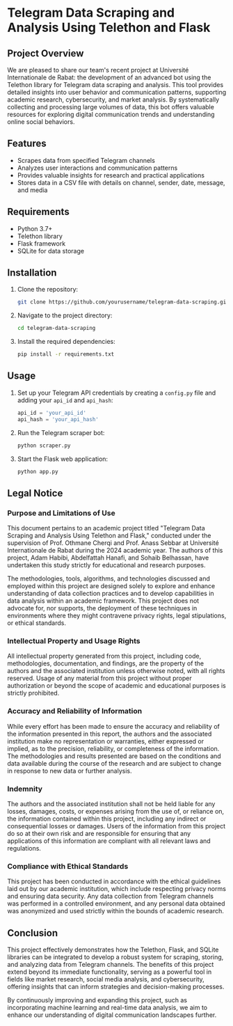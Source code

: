 # Telegram Data Scraping and Analysis Using Telethon and Flask

## Project Overview

We are pleased to share our team's recent project at Université Internationale de Rabat: the development of an advanced bot using the Telethon library for Telegram data scraping and analysis. This tool provides detailed insights into user behavior and communication patterns, supporting academic research, cybersecurity, and market analysis. By systematically collecting and processing large volumes of data, this bot offers valuable resources for exploring digital communication trends and understanding online social behaviors.

## Features

- Scrapes data from specified Telegram channels
- Analyzes user interactions and communication patterns
- Provides valuable insights for research and practical applications
- Stores data in a CSV file with details on channel, sender, date, message, and media

## Requirements

- Python 3.7+
- Telethon library
- Flask framework
- SQLite for data storage

## Installation

1. Clone the repository:
   ```bash
   git clone https://github.com/yourusername/telegram-data-scraping.git
   ```
2. Navigate to the project directory:
   ```bash
   cd telegram-data-scraping
   ```
3. Install the required dependencies:
   ```bash
   pip install -r requirements.txt
   ```

## Usage

1. Set up your Telegram API credentials by creating a `config.py` file and adding your `api_id` and `api_hash`:
   ```python
   api_id = 'your_api_id'
   api_hash = 'your_api_hash'
   ```
2. Run the Telegram scraper bot:
   ```bash
   python scraper.py
   ```
3. Start the Flask web application:
   ```bash
   python app.py
   ```

## Legal Notice

### Purpose and Limitations of Use

This document pertains to an academic project titled "Telegram Data Scraping and Analysis Using Telethon and Flask," conducted under the supervision of Prof. Othmane Cherqi and Prof. Anass Sebbar at Université Internationale de Rabat during the 2024 academic year. The authors of this project, Adam Habibi, Abdelfattah Hanafi, and Sohaib Belhassan, have undertaken this study strictly for educational and research purposes.

The methodologies, tools, algorithms, and technologies discussed and employed within this project are designed solely to explore and enhance understanding of data collection practices and to develop capabilities in data analysis within an academic framework. This project does not advocate for, nor supports, the deployment of these techniques in environments where they might contravene privacy rights, legal stipulations, or ethical standards.

### Intellectual Property and Usage Rights

All intellectual property generated from this project, including code, methodologies, documentation, and findings, are the property of the authors and the associated institution unless otherwise noted, with all rights reserved. Usage of any material from this project without proper authorization or beyond the scope of academic and educational purposes is strictly prohibited.

### Accuracy and Reliability of Information

While every effort has been made to ensure the accuracy and reliability of the information presented in this report, the authors and the associated institution make no representation or warranties, either expressed or implied, as to the precision, reliability, or completeness of the information. The methodologies and results presented are based on the conditions and data available during the course of the research and are subject to change in response to new data or further analysis.

### Indemnity

The authors and the associated institution shall not be held liable for any losses, damages, costs, or expenses arising from the use of, or reliance on, the information contained within this project, including any indirect or consequential losses or damages. Users of the information from this project do so at their own risk and are responsible for ensuring that any applications of this information are compliant with all relevant laws and regulations.

### Compliance with Ethical Standards

This project has been conducted in accordance with the ethical guidelines laid out by our academic institution, which include respecting privacy norms and ensuring data security. Any data collection from Telegram channels was performed in a controlled environment, and any personal data obtained was anonymized and used strictly within the bounds of academic research.

## Conclusion

This project effectively demonstrates how the Telethon, Flask, and SQLite libraries can be integrated to develop a robust system for scraping, storing, and analyzing data from Telegram channels. The benefits of this project extend beyond its immediate functionality, serving as a powerful tool in fields like market research, social media analysis, and cybersecurity, offering insights that can inform strategies and decision-making processes.

By continuously improving and expanding this project, such as incorporating machine learning and real-time data analysis, we aim to enhance our understanding of digital communication landscapes further.

